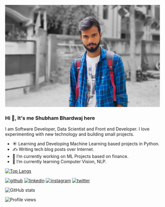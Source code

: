 ![Profile Picture](https://github.com/bshubham5359/bshubham5359/blob/master/readme/profile_pic.jpg)

### Hi 👋, It's me Shubham Bhardwaj here

I am Software Developer, Data Scientist and Front end Developer.
I love experimenting with new technology and building small projects.

- ☀️ Learning and Developing Machine Learning based projects in Python.
- ✍️ Writing tech blog posts over Internet.
- 🔭 I’m currently working on ML Projects based on finance.
- 🌱 I’m currently learning Computer Vision, NLP.

[![Top Langs](https://github-readme-stats.vercel.app/api/top-langs/?username=bshubham5359)](https://github.com/bshubham5359/github-readme-stats)

[<img src='https://cdn.jsdelivr.net/npm/simple-icons@3.0.1/icons/github.svg' alt='github' height='40'>](https://github.com/bshubham5359)
[<img src='https://cdn.jsdelivr.net/npm/simple-icons@3.0.1/icons/linkedin.svg' alt='linkedin' height='40'>](https://www.linkedin.com/in/bshubham5359/)
[<img src='https://cdn.jsdelivr.net/npm/simple-icons@3.0.1/icons/instagram.svg' alt='instagram' height='40'>](https://www.instagram.com/_bhardwaj_shubham/)
[<img src='https://cdn.jsdelivr.net/npm/simple-icons@3.0.1/icons/twitter.svg' alt='twitter' height='40'>](https://twitter.com/bshubham1706)

![GitHub stats](https://github-readme-stats.vercel.app/api?username=bshubham5359&show_icons=true)  

![Profile views](https://gpvc.arturio.dev/bshubham5359)  
